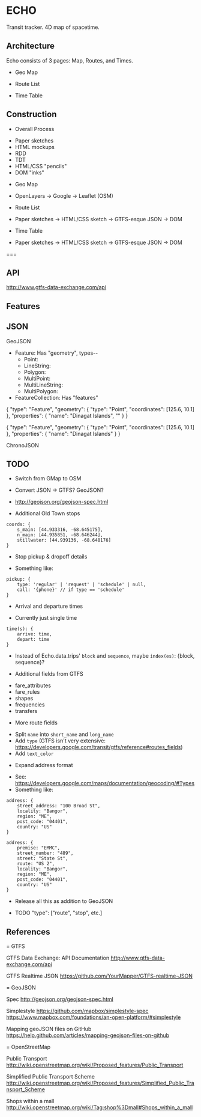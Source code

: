 ECHO
====

Transit tracker. 4D map of spacetime.

Architecture
------------

Echo consists of 3 pages: Map, Routes, and Times.

+ Geo Map

+ Route List

+ Time Table


Construction
------------

+ Overall Process
- Paper sketches
- HTML mockups
- RDD
- TDT
- HTML/CSS "pencils"
- DOM "inks"

+ Geo Map
- OpenLayers -> Google -> Leaflet (OSM)

+ Route List
- Paper sketches -> HTML/CSS sketch -> GTFS-esque JSON -> DOM

+ Time Table
- Paper sketches -> HTML/CSS sketch -> GTFS-esque JSON -> DOM

===

API
---

http://www.gtfs-data-exchange.com/api

Features
--------

JSON
----

GeoJSON
- Feature: Has "geometry", types--
	- Point: 
	- LineString:
	- Polygon: 
	- MultiPoint: 
	- MultiLineString: 
	- MultiPolygon:
- FeatureCollection: Has "features" 

{
  "type": "Feature",
  "geometry": {
    "type": "Point",
    "coordinates": [125.6, 10.1]
  },
  "properties": {
    "name": "Dinagat Islands",
    ""
  }
}

{
  "type": "Feature",
  "geometry": {
    "type": "Point",
    "coordinates": [125.6, 10.1]
  },
  "properties": {
    "name": "Dinagat Islands"
  }
}

ChronoJSON

TODO
----

+ Switch from GMap to OSM

+ Convert JSON -> GTFS? GeoJSON?
- http://geojson.org/geojson-spec.html

+ Additional Old Town stops
```
coords: {
	s_main: [44.933316, -68.645175],
	n_main: [44.935851, -68.646244],
	stillwater: [44.939136, -68.648176]
}
```

+ Stop pickup & dropoff details
- Something like:
```
pickup: {
	type: 'regular' | 'request' | 'schedule' | null,
	call: '{phone}' // if type == 'schedule'
}
```

+ Arrival and departure times
- Currently just single time
```
time(s): {
	arrive: time,
	depart: time
}
```

+ Instead of Echo.data.trips' `block` and `sequence`, maybe `index(es)`: {block, sequence}?

+ Additional fields from GTFS
- fare_attributes
- fare_rules
- shapes
- frequencies
- transfers

+ More route fields
- Split `name` into `short_name` and `long_name`
- Add `type` (GTFS isn't very extensive: https://developers.google.com/transit/gtfs/reference#routes_fields)
- Add `text_color`

+ Expand address format
- See: https://developers.google.com/maps/documentation/geocoding/#Types
- Something like:
```
address: {
	street_address: "100 Broad St",
	locality: "Bangor",
	region: "ME",
	post_code: "04401",
	country: "US"
}
```

```
address: {
	premise: "EMMC",
	street_number: "489",
	street: "State St",
	route: "US 2",
	locality: "Bangor",
	region: "ME",
	post_code: "04401",
	country: "US"
}
```

+ Release all this as addition to GeoJSON
- TODO "type": ["route", "stop", etc.]

References
----------

= GTFS

GTFS Data Exchange: API Documentation
http://www.gtfs-data-exchange.com/api

GTFS Realtime JSON
https://github.com/YourMapper/GTFS-realtime-JSON

= GeoJSON

Spec
http://geojson.org/geojson-spec.html

Simplestyle
https://github.com/mapbox/simplestyle-spec
https://www.mapbox.com/foundations/an-open-platform/#simplestyle

Mapping geoJSON files on GitHub
https://help.github.com/articles/mapping-geojson-files-on-github

= OpenStreetMap

Public Transport
http://wiki.openstreetmap.org/wiki/Proposed_features/Public_Transport

Simplified Public Transport Scheme
http://wiki.openstreetmap.org/wiki/Proposed_features/Simplified_Public_Transport_Scheme

Shops within a mall
http://wiki.openstreetmap.org/wiki/Tag:shop%3Dmall#Shops_within_a_mall
